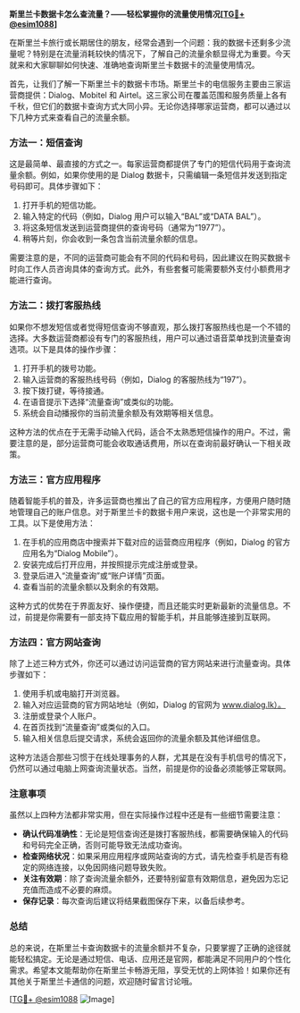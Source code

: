 **斯里兰卡数据卡怎么查流量？——轻松掌握你的流量使用情况[[TG💪+ @esim1088](https://t.me/s/esim1088)]**

在斯里兰卡旅行或长期居住的朋友，经常会遇到一个问题：我的数据卡还剩多少流量呢？特别是在流量消耗较快的情况下，了解自己的流量余额显得尤为重要。今天就来和大家聊聊如何快速、准确地查询斯里兰卡数据卡的流量使用情况。

首先，让我们了解一下斯里兰卡的数据卡市场。斯里兰卡的电信服务主要由三家运营商提供：Dialog、Mobitel 和 Airtel。这三家公司在覆盖范围和服务质量上各有千秋，但它们的数据卡查询方式大同小异。无论你选择哪家运营商，都可以通过以下几种方式来查看自己的流量余额。

### 方法一：短信查询

这是最简单、最直接的方式之一。每家运营商都提供了专门的短信代码用于查询流量余额。例如，如果你使用的是 Dialog 数据卡，只需编辑一条短信并发送到指定号码即可。具体步骤如下：

1. 打开手机的短信功能。
2. 输入特定的代码（例如，Dialog 用户可以输入“BAL”或“DATA BAL”）。
3. 将这条短信发送到运营商提供的查询号码（通常为“1977”）。
4. 稍等片刻，你会收到一条包含当前流量余额的信息。

需要注意的是，不同的运营商可能会有不同的代码和号码，因此建议在购买数据卡时向工作人员咨询具体的查询方式。此外，有些套餐可能需要额外支付小额费用才能进行查询。

### 方法二：拨打客服热线

如果你不想发短信或者觉得短信查询不够直观，那么拨打客服热线也是一个不错的选择。大多数运营商都设有专门的客服热线，用户可以通过语音菜单找到流量查询选项。以下是具体的操作步骤：

1. 打开手机的拨号功能。
2. 输入运营商的客服热线号码（例如，Dialog 的客服热线为“197”）。
3. 按下拨打键，等待接通。
4. 在语音提示下选择“流量查询”或类似的功能。
5. 系统会自动播报你的当前流量余额及有效期等相关信息。

这种方法的优点在于无需手动输入代码，适合不太熟悉短信操作的用户。不过，需要注意的是，部分运营商可能会收取通话费用，所以在查询前最好确认一下相关政策。

### 方法三：官方应用程序

随着智能手机的普及，许多运营商也推出了自己的官方应用程序，方便用户随时随地管理自己的账户信息。对于斯里兰卡的数据卡用户来说，这也是一个非常实用的工具。以下是使用方法：

1. 在手机的应用商店中搜索并下载对应的运营商应用程序（例如，Dialog 的官方应用名为“Dialog Mobile”）。
2. 安装完成后打开应用，并按照提示完成注册或登录。
3. 登录后进入“流量查询”或“账户详情”页面。
4. 查看当前的流量余额以及剩余的有效期。

这种方式的优势在于界面友好、操作便捷，而且还能实时更新最新的流量信息。不过，前提是你需要有一部支持下载应用的智能手机，并且能够连接到互联网。

### 方法四：官方网站查询

除了上述三种方式外，你还可以通过访问运营商的官方网站来进行流量查询。具体步骤如下：

1. 使用手机或电脑打开浏览器。
2. 输入对应运营商的官方网站地址（例如，Dialog 的官网为 www.dialog.lk）。
3. 注册或登录个人账户。
4. 在首页找到“流量查询”或类似的入口。
5. 输入相关信息后提交请求，系统会返回你的流量余额及其他详细信息。

这种方法适合那些习惯于在线处理事务的人群，尤其是在没有手机信号的情况下，仍然可以通过电脑上网查询流量状态。当然，前提是你的设备必须能够正常联网。

### 注意事项

虽然以上四种方法都非常实用，但在实际操作过程中还是有一些细节需要注意：

- **确认代码准确性**：无论是短信查询还是拨打客服热线，都需要确保输入的代码和号码完全正确，否则可能导致无法成功查询。
- **检查网络状况**：如果采用应用程序或网站查询的方式，请先检查手机是否有稳定的网络连接，以免因网络问题导致失败。
- **关注有效期**：除了查询流量余额外，还要特别留意有效期信息，避免因为忘记充值而造成不必要的麻烦。
- **保存记录**：每次查询后建议将结果截图保存下来，以备后续参考。

### 总结

总的来说，在斯里兰卡查询数据卡的流量余额并不复杂，只要掌握了正确的途径就能轻松搞定。无论是通过短信、电话、应用还是官网，都能满足不同用户的个性化需求。希望本文能帮助你在斯里兰卡畅游无阻，享受无忧的上网体验！如果你还有其他关于斯里兰卡通信的问题，欢迎随时留言讨论哦。

[[TG💪+ @esim1088](https://t.me/s/esim1088) ![Image](https://i.postimg.cc/4NQfJmqS/Snipaste-2025-05-13-00-14-12.png)]